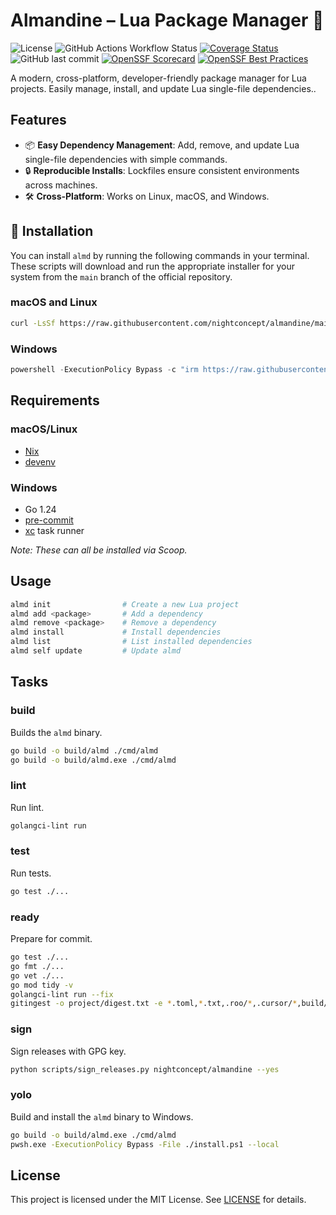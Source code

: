 # Almandine – Lua Package Manager 💎

![License](https://img.shields.io/github/license/nightconcept/almandine)
![GitHub Actions Workflow Status](https://img.shields.io/github/actions/workflow/status/nightconcept/almandine/ci.yml)
[![Coverage Status](https://coveralls.io/repos/github/nightconcept/almandine/badge.svg)](https://coveralls.io/github/nightconcept/almandine)
![GitHub last commit](https://img.shields.io/github/last-commit/nightconcept/almandine)
[![OpenSSF Scorecard](https://api.scorecard.dev/projects/github.com/nightconcept/almandine/badge)](https://scorecard.dev/viewer/?uri=github.com/nightconcept/almandine)
[![OpenSSF Best Practices](https://www.bestpractices.dev/projects/10539/badge)](https://www.bestpractices.dev/projects/10539)

A modern, cross-platform, developer-friendly package manager for Lua projects.
Easily manage, install, and update Lua single-file dependencies..

## Features

- 📦 **Easy Dependency Management**: Add, remove, and update Lua single-file dependencies with simple commands.
- 🔒 **Reproducible Installs**: Lockfiles ensure consistent environments across machines.
- 🛠️ **Cross-Platform**: Works on Linux, macOS, and Windows.

## 🚀 Installation

You can install `almd` by running the following commands in your terminal. These scripts will download and run the appropriate installer for your system from the `main` branch of the official repository.

### macOS and Linux

```sh
curl -LsSf https://raw.githubusercontent.com/nightconcept/almandine/main/install.sh | sh
```

### Windows

```powershell
powershell -ExecutionPolicy Bypass -c "irm https://raw.githubusercontent.com/nightconcept/almandine/main/install.ps1 | iex"
```
## Requirements

### macOS/Linux
- [Nix](https://nixos.org/)
- [devenv](https://devenv.sh/)

### Windows
- Go 1.24
- [pre-commit](https://pre-commit.com/)
- [xc](https://github.com/joerdav/xc) task runner

_Note: These can all be installed via Scoop._


## Usage

```sh
almd init                # Create a new Lua project
almd add <package>       # Add a dependency
almd remove <package>    # Remove a dependency
almd install             # Install dependencies
almd list                # List installed dependencies
almd self update         # Update almd
```

## Tasks

### build

Builds the `almd` binary.

```sh
go build -o build/almd ./cmd/almd
go build -o build/almd.exe ./cmd/almd
```

### lint

Run lint.

```sh
golangci-lint run
```

### test

Run tests.

```sh
go test ./...
```

### ready

Prepare for commit.

```sh
go test ./...
go fmt ./...
go vet ./...
go mod tidy -v
golangci-lint run --fix
gitingest -o project/digest.txt -e *.toml,*.txt,.roo/*,.cursor/*,build/*,.devenv/*,.direnv/*,project/digest.txt .
```

### sign

Sign releases with GPG key.

```sh
python scripts/sign_releases.py nightconcept/almandine --yes
```

### yolo

Build and install the `almd` binary to Windows.

```sh
go build -o build/almd.exe ./cmd/almd
pwsh.exe -ExecutionPolicy Bypass -File ./install.ps1 --local
```

## License

This project is licensed under the MIT License. See [LICENSE](docs/LICENSE) for details.
